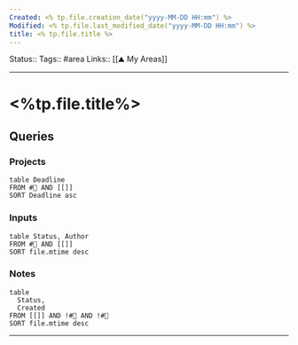 ```yaml
---
Created: <% tp.file.creation_date("yyyy-MM-DD HH:mm") %>
Modified: <% tp.file.last_modified_date("yyyy-MM-DD HH:mm") %>
title: <% tp.file.title %>
---
```


Status::
Tags:: #area
Links:: [[⛰ My Areas]]
___
# <%tp.file.title%>

## Queries

### Projects

```dataview
table Deadline
FROM #🚧 AND [[]]
SORT Deadline asc
```

### Inputs

```dataview
table Status, Author
FROM #📖 AND [[]]
SORT file.mtime desc
```

### Notes

```dataview
table 
  Status,
  Created
FROM [[]] AND !#🚧 AND !#📖
SORT file.mtime desc
```

___

